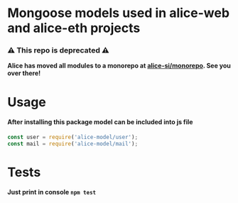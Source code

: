 # Mongoose models used in alice-web and alice-eth projects

### :warning: This repo is deprecated :warning:
**Alice has moved all modules to a monorepo at [alice-si/monorepo](https://github.com/alice-si/monorepo). See you over there!**

# Usage
#### After installing this package model can be included into js file
```javascript
const user = require('alice-model/user');
const mail = require('alice-model/mail');
```

# Tests
#### Just print in console `npm test`
